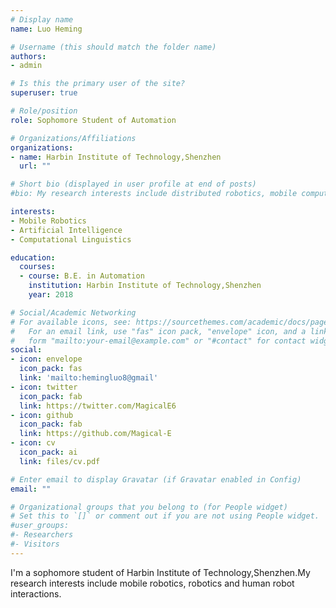 ```yaml
---
# Display name
name: Luo Heming

# Username (this should match the folder name)
authors:
- admin

# Is this the primary user of the site?
superuser: true

# Role/position
role: Sophomore Student of Automation

# Organizations/Affiliations
organizations:
- name: Harbin Institute of Technology,Shenzhen
  url: ""

# Short bio (displayed in user profile at end of posts)
#bio: My research interests include distributed robotics, mobile computing and #programmable matter.

interests:
- Mobile Robotics
- Artificial Intelligence
- Computational Linguistics

education:
  courses:
  - course: B.E. in Automation
    institution: Harbin Institute of Technology,Shenzhen
    year: 2018

# Social/Academic Networking
# For available icons, see: https://sourcethemes.com/academic/docs/page-builder/#icons
#   For an email link, use "fas" icon pack, "envelope" icon, and a link in the
#   form "mailto:your-email@example.com" or "#contact" for contact widget.
social:
- icon: envelope
  icon_pack: fas
  link: 'mailto:hemingluo8@gmail' 
- icon: twitter
  icon_pack: fab
  link: https://twitter.com/MagicalE6
- icon: github
  icon_pack: fab
  link: https://github.com/Magical-E
- icon: cv
  icon_pack: ai
  link: files/cv.pdf

# Enter email to display Gravatar (if Gravatar enabled in Config)
email: ""

# Organizational groups that you belong to (for People widget)
# Set this to `[]` or comment out if you are not using People widget.
#user_groups:
#- Researchers
#- Visitors
---
```


I'm a sophomore student of Harbin Institute of Technology,Shenzhen.My research interests include mobile robotics, robotics and human robot interactions.
